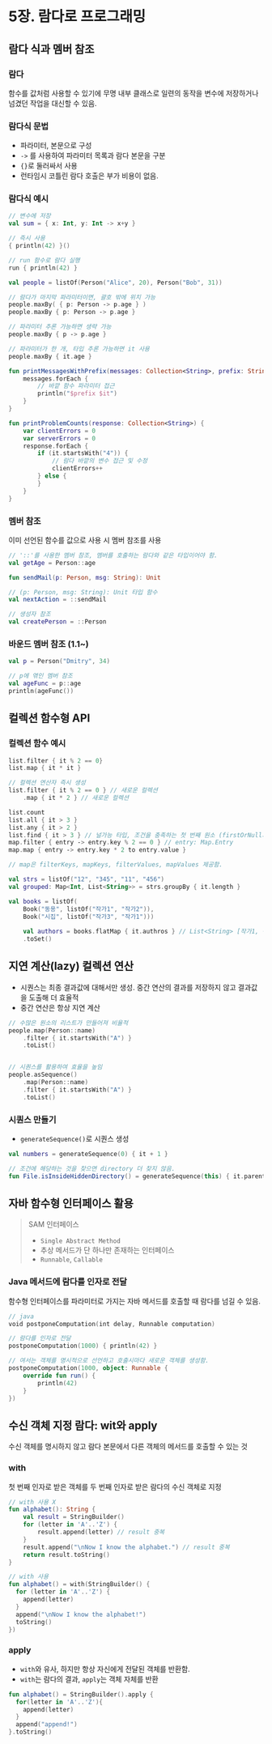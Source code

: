 # 5장. 람다로 프로그래밍

## 람다 식과 멤버 참조

### 람다
함수를 값처럼 사용할 수 있기에 무명 내부 클래스로 일련의 동작을 변수에 저장하거나 넘겼던 작업을 대신할 수 있음.

### 람다식 문법
- 파라미터, 본문으로 구성
- `->` 를 사용하여 파라미터 목록과 람다 본문을 구분
- `{}`로 둘러싸서 사용
- 런타임시 코틀린 람다 호출은 부가 비용이 없음.

### 람다식 예시
```Kotlin
// 변수에 저장
val sum = { x: Int, y: Int -> x+y }

// 즉시 사용
{ println(42) }()

// run 함수로 람다 실행
run { println(42) }

val people = listOf(Person("Alice", 20), Person("Bob", 31))

// 람다가 마지막 파라미터이면, 괄호 밖에 위치 가능
people.maxBy( { p: Person ‐> p.age } )
people.maxBy { p: Person ‐> p.age }

// 파라미터 추론 가능하면 생략 가능
people.maxBy { p ‐> p.age }

// 파라미터가 한 개, 타입 추론 가능하면 it 사용
people.maxBy { it.age }

fun printMessagesWithPrefix(messages: Collection<String>, prefix: String) {
    messages.forEach {
        // 바깥 함수 파라미터 접근
        println("$prefix $it")
    }
}

fun printProblemCounts(response: Collection<String>) {
    var clientErrors = 0
    var serverErrors = 0
    response.forEach {
        if (it.startsWith("4")) {
            // 람다 바깥의 변수 접근 및 수정
            clientErrors++
        } else {
        }
    }
}
```

### 멤버 참조
이미 선언된 함수를 값으로 사용 시 멤버 참조를 사용
```Kotlin
// '::'를 사용한 멤버 참조, 멤버를 호출하는 람다와 같은 타입이어야 함.
val getAge = Person::age

fun sendMail(p: Person, msg: String): Unit 

// (p: Person, msg: String): Unit 타입 함수
val nextAction = ::sendMail

// 생성자 참조
val createPerson = ::Person
```

### 바운드 멤버 참조 (1.1~)
```Kotlin
val p = Person("Dmitry", 34)

// p에 엮인 멤버 참조
val ageFunc = p::age
println(ageFunc())
```

## 컬렉션 함수형 API

### 컬렉션 함수 예시

```Kotlin
list.filter { it % 2 == 0}
list.map { it * it }

// 컬렉션 연산자 즉시 생성
list.filter { it % 2 == 0 } // 새로운 컬렉션
    .map { it * 2 } // 새로운 컬렉션

list.count
list.all { it > 3 }
list.any { it > 2 }
list.find { it > 3 } // 널가능 타입, 조건을 충족하는 첫 번째 원소 (firstOrNull과 동일)
map.filter { entry ‐> entry.key % 2 == 0 } // entry: Map.Entry
map.map { entry ‐> entry.key * 2 to entry.value }

// map은 filterKeys, mapKeys, filterValues, mapValues 제공함.

val strs = listOf("12", "345", "11", "456")
val grouped: Map<Int, List<String>> = strs.groupBy { it.length }

val books = listOf(
    Book("동용", listOf("작가1", "작가2")),
    Book("시집", listOf("작가3", "작가1")))
    
    val authors = books.flatMap { it.authros } // List<String> [작가1, 작가2, 작가3, 작가1]
    .toSet()
```

## 지연 계산(lazy) 컬렉션 연산

- 시퀀스는 최종 결과값에 대해서만 생성. 중간 연산의 결과를 저장하지 않고 결과값을 도출해 더 효율적
- 중간 연산은 항상 지연 계산

```Kotlin
// 수많은 원소의 리스트가 만들어져 비율적
people.map(Person::name)
    .filter { it.startsWith("A") } 
    .toList()


// 시퀀스를 활용하여 효율을 높임
people.asSequence()
    .map(Person::name) 
    .filter { it.startsWith("A") }
    .toList()
```

### 시퀀스 만들기
- `generateSequence()`로 시퀀스 생성
```Kotlin
val numbers = generateSequence(0) { it + 1 }

// 조건에 해당하는 것을 찾으면 directory 더 찾지 않음.
fun File.isInsideHiddenDirectory() = generateSequence(this) { it.parentFile }.any { it.isHidden }
```

## 자바 함수형 인터페이스 활용

> SAM 인터페이스
> - `Single Abstract Method`
> - 추상 메서드가 단 하나만 존재하는 인터페이스
> - `Runnable`, `Callable`

### Java 메서드에 람다를 인자로 전달
함수형 인터페이스를 파라미터로 가지는 자바 메서드를 호출할 때 람다를 넘길 수 있음.

```Kotlin
// java
void postponeComputation(int delay, Runnable computation)

// 람다를 인자로 전달
postponeComputation(1000) { println(42) }

// 여서는 객체를 명시적으로 선언하고 호출시마다 새로운 객체를 생성함.
postponeComputation(1000, object: Runnable {
    override fun run() {
        println(42)
    }
})
```

## 수신 객체 지정 람다: wit와 apply

수신 객체를 명시하지 않고 람다 본문에서 다른 객체의 메서드를 호출할 수 있는 것

### with
첫 번째 인자로 받은 객체를 두 번째 인자로 받은 람다의 수신 객체로 지정

```Kotlin
// with 사용 X
fun alphabet(): String {
    val result = StringBuilder()
    for (letter in 'A'..'Z') {
        result.append(letter) // result 중복
    }
    result.append("\nNow I know the alphabet.") // result 중복
    return result.toString()
}

// with 사용
fun alphabet() = with(StringBuilder() {
  for (letter in 'A'..'Z') {
    append(letter)
  }
  append("\nNow I know the alphabet!")
  toString()
})
```

### apply
- `with`와 유사, 하지만 항상 자신에게 전달된 객체를 반환함.
- `with`는 람다의 결과, `apply`는 객체 자체를 반환

```Kotlin
fun alphabet() = StringBuilder().apply {
  for(letter in 'A'..'Z'){
    append(letter)
  }
  append("append!")
}.toString()
```